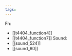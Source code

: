 ```yaml
---
tags:
---
```

Fn:
- [[t4404_function4]]
- [[t4404_function7]]
Sound:
- [[sound_524]]
- [[sound_80]]
